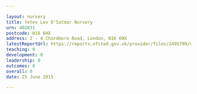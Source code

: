 ```yaml
---

layout: nursery
title: Yetev Lev D'Satmar Nursery
urn: 402831
postcode: N16 6HX
address: 2 - 4 Chardmore Road, London, N16 6HX
latestReportUrl: https://reports.ofsted.gov.uk/provider/files/2495799/urn/402831.pdf
teaching: 0
development: 0
leadership: 0
outcomes: 0
overall: 0
date: 25 June 2015

---
```

